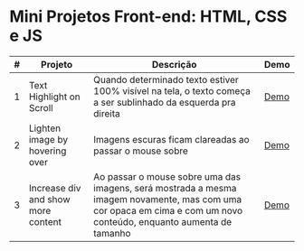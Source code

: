 # Mini Projetos Front-end: HTML, CSS e JS

| #   | Projeto | Descrição | Demo |
| :-: | ------- | --------- | ---- |
| 1   | Text Highlight on Scroll | Quando determinado texto estiver 100% visível na tela, o texto começa a ser sublinhado da esquerda pra direita|[Demo](https://codepen.io/allangabrielrds/pen/mdOvMXY) |
| 2   | Lighten image by hovering over | Imagens escuras ficam clareadas ao passar o mouse sobre | [Demo](https://codepen.io/allangabrielrds/pen/mdOoMXa) |
| 3  | Increase div and show more content | Ao passar o mouse sobre uma das imagens, será mostrada a mesma imagem novamente, mas com uma cor opaca em cima e com um novo conteúdo, enquanto aumenta de tamanho | [Demo](https://codepen.io/allangabrielrds/pen/bGBZrJV) |
